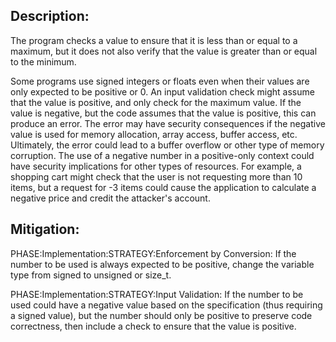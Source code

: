 ## Description:

The program checks a value to ensure that it is less than or equal to a maximum, but it does not also verify that the value is greater than or equal to the minimum.

Some programs use signed integers or floats even when their values are only expected to be positive or 0. An input validation check might assume that the value is positive, and only check for the maximum value. If the value is negative, but the code assumes that the value is positive, this can produce an error. The error may have security consequences if the negative value is used for memory allocation, array access, buffer access, etc. Ultimately, the error could lead to a buffer overflow or other type of memory corruption. The use of a negative number in a positive-only context could have security implications for other types of resources. For example, a shopping cart might check that the user is not requesting more than 10 items, but a request for -3 items could cause the application to calculate a negative price and credit the attacker's account.

## Mitigation:


PHASE:Implementation:STRATEGY:Enforcement by Conversion:
If the number to be used is always expected to be positive, change the variable type from signed to unsigned or size_t.

PHASE:Implementation:STRATEGY:Input Validation:
If the number to be used could have a negative value based on the specification (thus requiring a signed value), but the number should only be positive to preserve code correctness, then include a check to ensure that the value is positive.

